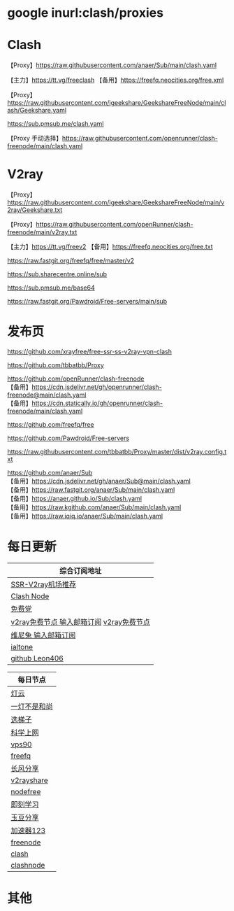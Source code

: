 # google inurl:clash/proxies

# Clash
【Proxy】https://raw.githubusercontent.com/anaer/Sub/main/clash.yaml

【主力】https://tt.vg/freeclash 【备用】https://freefq.neocities.org/free.xml

【Proxy】https://raw.githubusercontent.com/igeekshare/GeekshareFreeNode/main/clash/Geekshare.yaml

https://sub.pmsub.me/clash.yaml

【Proxy 手动选择】https://raw.githubusercontent.com/openrunner/clash-freenode/main/clash.yaml

# V2ray
【Proxy】https://raw.githubusercontent.com/igeekshare/GeekshareFreeNode/main/v2ray/Geekshare.txt

【Proxy】https://raw.githubusercontent.com/openRunner/clash-freenode/main/v2ray.txt

【主力】https://tt.vg/freev2 【备用】https://freefq.neocities.org/free.txt

https://raw.fastgit.org/freefq/free/master/v2

https://sub.sharecentre.online/sub

https://sub.pmsub.me/base64

https://raw.fastgit.org/Pawdroid/Free-servers/main/sub

# 发布页
https://github.com/xrayfree/free-ssr-ss-v2ray-vpn-clash

https://github.com/tbbatbb/Proxy

https://github.com/openRunner/clash-freenode \
【备用】https://cdn.jsdelivr.net/gh/openrunner/clash-freenode@main/clash.yaml \
【备用】https://cdn.statically.io/gh/openrunner/clash-freenode/main/clash.yaml

https://github.com/freefq/free

https://github.com/Pawdroid/Free-servers

https://raw.githubusercontent.com/tbbatbb/Proxy/master/dist/v2ray.config.txt

https://github.com/anaer/Sub \
【备用】https://cdn.jsdelivr.net/gh/anaer/Sub@main/clash.yaml \
【备用】https://raw.fastgit.org/anaer/Sub/main/clash.yaml \
【备用】https://anaer.github.io/Sub/clash.yaml \
【备用】https://raw.kgithub.com/anaer/Sub/main/clash.yaml \
【备用】https://raw.iqiq.io/anaer/Sub/main/clash.yaml

# 每日更新
| 综合订阅地址                                                                               |
|--------------------------------------------------------------------------------------|
| [SSR-V2ray机场推荐](https://jichangtuijian.com/)                                         |
| [Clash Node](https://clashnode.xyz/)                                                 |
| [免费党](https://www.mfdang.com/)                                                       |
| [v2ray免费节点 输入邮箱订阅](https://www.v2mj.com/) [v2ray免费节点](https://www.v2rayfree.eu.org/) |
| [维尼兔 输入邮箱订阅](https://www.v2v0.com/)                                                  |
| [ialtone](https://ialtone.xyz/)                                                      |
| [github Leon406](https://github.com/Leon406/SubCrawler)                              |

| 每日节点                                                   |
|--------------------------------------------------------|
| [灯云](https://58dengyun.com/)                           |
| [一灯不是和尚](https://iyideng.vip/)                         |
| [选梯子](https://www.xuantizi.com/)                       |
| [科学上网](https://www.oaoy.net/)                          |
| [vps90](http://vps90.com/vps/kxsw/)                    |
| [freefq](https://freefq.com/)                          |
| [长风分享](https://www.cfmem.com/)                         |
| [v2rayshare](https://v2rayshare.com/)                  |
| [nodefree](https://nodefree.org/)                      |
| [即刻学习](https://www.jkxuexi.com/)                       |
| [玉豆分享](https://www.yudou66.com/)                       |
| [加速器123](https://ssr.bettershop.club/)                 |
| [freenode](https://freenode.me/)                       |
| [clash](https://www.clash-gaming.com/)                 |
| [clashnode](https://clashnode.com/)                    |

# 其他
